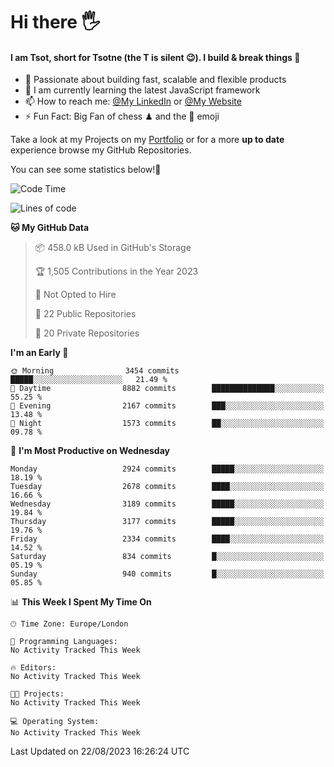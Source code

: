 # Hi there :raised_hand_with_fingers_splayed:
#### I am Tsot, short for Tsotne (the T is silent :wink:). I build & break things :space_invader:
- :telescope: Passionate about building fast, scalable and flexible products
- :seedling: I am currently learning the latest JavaScript framework 
- :mailbox: How to reach me: [@My LinkedIn](https://www.linkedin.com/in/tsotne-gvadzabia/) or [@My Website](https://tsotne.co.uk/contact)
- :zap: Fun Fact: Big Fan of chess ♟ and the 👾 emoji

Take a look at my Projects on my [Portfolio](https://tsotne.co.uk/) or for a more **up to date** experience browse my GitHub Repositories.

You can see some statistics below!:space_invader:
<!--START_SECTION:waka-->
![Code Time](http://img.shields.io/badge/Code%20Time-761%20hrs%202%20mins-blue)

![Lines of code](https://img.shields.io/badge/From%20Hello%20World%20I%27ve%20Written-7.2%20million%20lines%20of%20code-blue)

**🐱 My GitHub Data** 

> 📦 458.0 kB Used in GitHub's Storage 
 > 
> 🏆 1,505 Contributions in the Year 2023
 > 
> 🚫 Not Opted to Hire
 > 
> 📜 22 Public Repositories 
 > 
> 🔑 20 Private Repositories 
 > 
**I'm an Early 🐤** 

```text
🌞 Morning                3454 commits        █████░░░░░░░░░░░░░░░░░░░░   21.49 % 
🌆 Daytime                8882 commits        ██████████████░░░░░░░░░░░   55.25 % 
🌃 Evening                2167 commits        ███░░░░░░░░░░░░░░░░░░░░░░   13.48 % 
🌙 Night                  1573 commits        ██░░░░░░░░░░░░░░░░░░░░░░░   09.78 % 
```
📅 **I'm Most Productive on Wednesday** 

```text
Monday                   2924 commits        █████░░░░░░░░░░░░░░░░░░░░   18.19 % 
Tuesday                  2678 commits        ████░░░░░░░░░░░░░░░░░░░░░   16.66 % 
Wednesday                3189 commits        █████░░░░░░░░░░░░░░░░░░░░   19.84 % 
Thursday                 3177 commits        █████░░░░░░░░░░░░░░░░░░░░   19.76 % 
Friday                   2334 commits        ████░░░░░░░░░░░░░░░░░░░░░   14.52 % 
Saturday                 834 commits         █░░░░░░░░░░░░░░░░░░░░░░░░   05.19 % 
Sunday                   940 commits         █░░░░░░░░░░░░░░░░░░░░░░░░   05.85 % 
```


📊 **This Week I Spent My Time On** 

```text
🕑︎ Time Zone: Europe/London

💬 Programming Languages: 
No Activity Tracked This Week

🔥 Editors: 
No Activity Tracked This Week

🐱‍💻 Projects: 
No Activity Tracked This Week

💻 Operating System: 
No Activity Tracked This Week
```


 Last Updated on 22/08/2023 16:26:24 UTC
<!--END_SECTION:waka-->
